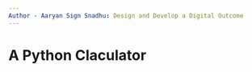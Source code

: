 ```yaml
---
Author - Aaryan Sign Snadhu: Design and Develop a Digital Outcome
---
```





# A Python Claculator

